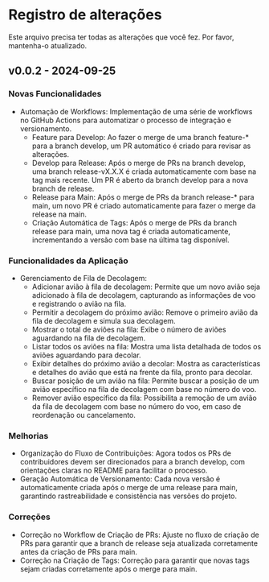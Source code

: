 # Registro de alterações

Este arquivo precisa ter todas as alterações que você fez. Por favor, mantenha-o atualizado.

## v0.0.2 - 2024-09-25

### Novas Funcionalidades

- Automação de Workflows: Implementação de uma série de workflows no GitHub Actions para automatizar o processo de integração e versionamento.
  - Feature para Develop: Ao fazer o merge de uma branch feature-* para a branch develop, um PR automático é criado para revisar as alterações.
  - Develop para Release: Após o merge de PRs na branch develop, uma branch release-vX.X.X é criada automaticamente com base na tag mais recente. Um PR é aberto da branch develop para a nova branch de release.
  - Release para Main: Após o merge de PRs da branch release-* para main, um novo PR é criado automaticamente para fazer o merge da release na main.
  - Criação Automática de Tags: Após o merge de PRs da branch release para main, uma nova tag é criada automaticamente, incrementando a versão com base na última tag disponível.

### Funcionalidades da Aplicação

- Gerenciamento de Fila de Decolagem:
  - Adicionar avião à fila de decolagem: Permite que um novo avião seja adicionado à fila de decolagem, capturando as informações de voo e registrando o avião na fila.
  - Permitir a decolagem do próximo avião: Remove o primeiro avião da fila de decolagem e simula sua decolagem.
  - Mostrar o total de aviões na fila: Exibe o número de aviões aguardando na fila de decolagem.
  - Listar todos os aviões na fila: Mostra uma lista detalhada de todos os aviões aguardando para decolar.
  - Exibir detalhes do próximo avião a decolar: Mostra as características e detalhes do avião que está na frente da fila, pronto para decolar.
  - Buscar posição de um avião na fila: Permite buscar a posição de um avião específico na fila de decolagem com base no número do voo.
  - Remover avião específico da fila: Possibilita a remoção de um avião da fila de decolagem com base no número do voo, em caso de reordenação ou cancelamento.

### Melhorias

- Organização do Fluxo de Contribuições: Agora todos os PRs de contribuidores devem ser direcionados para a branch develop, com orientações claras no README para facilitar o processo.
- Geração Automática de Versionamento: Cada nova versão é automaticamente criada após o merge de uma release para main, garantindo rastreabilidade e consistência nas versões do projeto.

### Correções

- Correção no Workflow de Criação de PRs: Ajuste no fluxo de criação de PRs para garantir que a branch de release seja atualizada corretamente antes da criação de PRs para main.
- Correção na Criação de Tags: Correção para garantir que novas tags sejam criadas corretamente após o merge para main.
